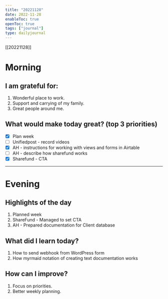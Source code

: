 ```yaml
---
title: "20221128"
date: 2022-11-28
enableToc: true
openToc: true
tags: ["journal"]
type: dailyjournal
---
```

[[20221128]]

# Morning
## I am grateful for:
1. Wonderful place to work.
2. Support and carrying of my family.
3. Great people around me.

## What would make today great? (top 3 priorities)
- [x] Plan week
- [ ] Unifiedpost - record videos
- [x] AH - instructions for working with views and forms in Airtable
- [ ] AH - describe how sharefund works
- [x] Sharefund - CTA

---
# Evening
## Highlights of the day
1. Planned week
2. ShareFund - Managed to set CTA
3. AH - Prepared documentation for Client database

## What did I learn today?
1. How to send webhook from WordPress form
2. How myrmaid notation of creating text documentation works

## How can I improve?
1. Focus on priorities.
2. Better weekly planning.